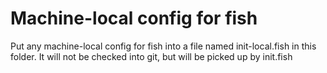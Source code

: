 # Machine-local config for fish
Put any machine-local config for fish into a file named init-local.fish in this folder. It will not be checked into git, but will be picked up by init.fish
